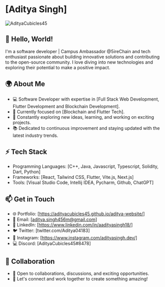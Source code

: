 # [Aditya Singh]

![AdityaCubicles45](https://avatars.githubusercontent.com/u/67513926?v=4)

## 👋 Hello, World! 

I'm a software developer | Campus Ambassador @5ireChain and tech enthusiast passionate about building innovative solutions and contributing to the open-source community. I love diving into new technologies and exploring their potential to make a positive impact.

## 🌍 About Me

- 💻 Software Developer with expertise in [Full Stack Web Development, Flutter Development and Blockchain Development].
- 🌱 Currently focused on [Blockchain and Flutter Tech].
- 🔭 Constantly exploring new ideas, learning, and working on exciting projects.
- 📚 Dedicated to continuous improvement and staying updated with the latest industry trends.

## ⚡ Tech Stack

- Programming Languages: [C++, Java, Javascript, Typescript, Solidity, Dart, Python]
- Frameworks: [React, Tailwind CSS, Flutter, Vite.js, Next.js]
- Tools: [Visual Studio Code, Intellij IDEA, Pycharm, Github, ChatGPT]

## 📫 Get in Touch

- 🌐 Portfolio: [https://adityacubicles45.github.io/aditya-website/]
- 📧 Email: [aditya.singh456m@gmail.com]
- 🔗 LinkedIn: [https://www.linkedin.com/in/aadityasingh18/]
- 🐦 Twitter: [twitter.com/Aditya04183]
- 💼 Instagram: [https://www.instagram.com/adityasingh.dev/]
- 💻 Discord: [AdityaCubicles45#8478]

## 🤝 Collaboration

- 👯 Open to collaborations, discussions, and exciting opportunities.
- 🌟 Let's connect and work together to create something amazing!



